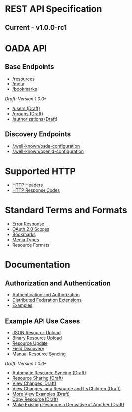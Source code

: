 # REST API Specification

## Current - v1.0.0-rc1

# OADA API

## Base Endpoints

* [/resources](REST-API-Endpoints.md#resources)
* [/meta](REST-API-Endpoints.md#meta)
* [/bookmarks](REST-API-Endpoints.md#bookmarks)

*Draft: Version 1.0.0+*
* [/users (Draft)](REST-API-Endpoints.md#users-draft)
* [/groups (Draft)](REST-API-Endpoints.md#groups-draft)
* [/authorizations (Draft)](REST-API-Endpoints.md#authorizations-draft)

## Discovery Endpoints

* [/.well-known/oada-configuration](REST-Discovery-Endpoints.md#well-knownoada-configuration)
* [/.well-known/openid-configuration](REST-Discovery-Endpoints.md#well-knownopenid-configuration)

# Supported HTTP

* [HTTP Headers](HTTP-Headers-for-REST-API.md)
* [HTTP Response Codes](HTTP-Status-Codes-for-REST-API.md)

# Standard Terms and Formats

* [Error Response](Standard-Error.md)
* [OAuth 2.0 Scopes](Standard-Scopes.md)
* [Bookmarks](Standard-Bookmarks.md)
* [Media Types](Standard-Media-Types.md)
* [Resource Formats](Standard-Resource-Formats.md)

# Documentation

## Authorization and Authentication

* [Authentication and
  Authorization](Authentication_and_Authorization.md#authentication-and-authorization)
* [Distributed Federation
  Extensions](Authentication_and_Authorization.md#distributed-federation-extensions)
* [Examples](Authentication_and_Authorization.md#examples)

## Example API Use Cases

* [JSON Resource Upload](REST-API-Examples.md#json-resource-upload)
* [Binary Resource Upload](REST-API-Examples.md#binary-resource-upload)
* [Resource Update](REST-API-Examples.md#resource-update)
* [Field Discovery](REST-API-Examples.md#field-discovery)
* [Manual Resource Syncing](REST-API-Examples.md#manual-resource-syncing)

*Draft: Version 1.0.0+*
* [Automatic Resource Syncing (Draft)](REST-API-Examples.md#automatic-resource-syncing-draft)
* [Resource Sharing (Draft)](REST-API-Examples.md#resource-sharing-draft)
* [View Changes (Draft)](REST-API-Examples.md#view-changes-draft)
* [View Changes for a Resource and Its Children (Draft)](REST-API-Examples.md#view-changes-for-a-resource-and-its-children-draft)
* [More View Examples (Draft)](REST-API-Examples.md#more-view-examples-draft)
* [Copy Resource (Draft)](REST-API-Examples.md#copy-resource-draft)
* [Make Existing Resource a Derivative of Another (Draft)](REST-API-Examples.md#make-existing-resource-a-derivative-of-another-draft)
